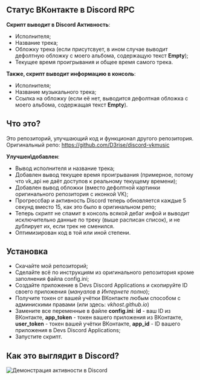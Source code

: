 ## Статус ВКонтакте в Discord RPC

**Скрипт выводит в Discord Активность**:
* Исполнителя;
* Название трека;
* Обложку трека (если присутсвует, в ином случае выводит дефолтную обложку с моего альбома, содержащую текст **Empty**);
* Текущее время проигрывания и общее время самого трека.

**Также, скрипт выводит информацию в консоль**:
* Исполнителя;
* Название музыкального трека;
* Ссылка на обложку (если её нет, выводится дефолтная обложка с моего альбома, содержащая текст **Empty**).

## Что это?

Это репозиторий, улучшающий код и функционал другого репозитория.
Оригинальный репо: https://github.com/D3rise/discord-vkmusic

**Улучшен\добавлен**:
* Вывод исполнителя и название трека;
* Добавлен вывод текущее время проигрывания (примерное, потому что vk_api не даёт доступов к реальному текущему времени);
* Добавлен вывод обложки (вместо дефолтной картинки оригинального репозитория с иконкой VK);
* Прогрессбар и активность Discord теперь обновляется каждые 5 секунд вместо 15, как это было в оригинальном репо;
* Теперь скрипт не спамит в консоль всякой дебаг инфой и выводит исключительно данные по треку (выше расписан список), и не дублирует их, если трек не сменился.
* Оптимизирован код в той или иной степени.

## Установка

* Скачайте мой репозиторий;
* Сделайте всё по инструкциям из оригинального репозитория кроме заполнения файла config.ini;
* Создайте приложение в Devs Discord Applications и скопируйте ID своего приложения (*мануалов в Интернете полно*);
* Получите токен от вашей учётки ВКонтакте любым способом с админискими правами (или здесь: _vkhost.github.io_)
* Замените все переменные в файле **config.ini**: **id** - ваш ID из ВКонтакте, **app_token** - токен вашего приложения из ВКонтакте, **user_token** - токен вашей учётки ВКонтакте, **app_id** - ID вашего приложения в Devs Discord Applications;
* Запустите скрипт.

## Как это выглядит в Discord?
![Демонстрация активности в Discord](https://i.postimg.cc/7h94HW0X/image.png "Text to show on mouseover")


